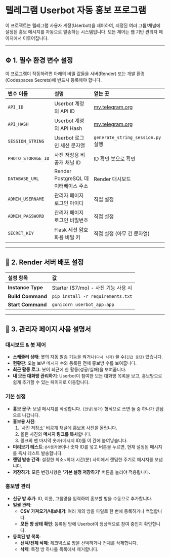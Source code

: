 # 텔레그램 Userbot 자동 홍보 프로그램

이 프로젝트는 텔레그램 사용자 계정(Userbot)을 제어하여, 지정된 여러 그룹/채널에 설정된 홍보 메시지를 자동으로 발송하는 시스템입니다. 모든 제어는 웹 기반 관리자 페이지에서 이루어집니다.

---

## ⚙️ 1. 필수 환경 변수 설정

이 프로그램이 작동하려면 아래의 비밀 값들을 서버(Render) 또는 개발 환경(Codespaces Secrets)에 반드시 등록해야 합니다.

| 변수 이름 | 설명 | 얻는 곳 |
| :--- | :--- | :--- |
| `API_ID` | Userbot 계정의 API ID | [my.telegram.org](https://my.telegram.org) |
| `API_HASH` | Userbot 계정의 API Hash | [my.telegram.org](https://my.telegram.org) |
| `SESSION_STRING` | Userbot 로그인 세션 문자열 | `generate_string_session.py` 실행 |
| `PHOTO_STORAGE_ID` | 사진 저장용 비공개 채널 ID | ID 확인 봇으로 확인 |
| `DATABASE_URL` | Render PostgreSQL 데이터베이스 주소 | Render 대시보드 |
| `ADMIN_USERNAME` | 관리자 페이지 로그인 아이디 | 직접 설정 |
| `ADMIN_PASSWORD` | 관리자 페이지 로그인 비밀번호 | 직접 설정 |
| `SECRET_KEY` | Flask 세션 암호화용 비밀 키 | 직접 설정 (아무 긴 문자열) |

---

## 🚀 2. Render 서버 배포 설정

| 설정 항목 | 값 |
| :--- | :--- |
| **Instance Type** | Starter ($7/mo) - 사진 기능 사용 시 |
| **Build Command** | `pip install -r requirements.txt` |
| **Start Command** | `gunicorn userbot_app:app` |

---

## 📖 3. 관리자 페이지 사용 설명서

### 대시보드 & 봇 제어
- **스케줄러 상태**: 봇의 자동 발송 기능을 켜거나(`다시 시작`) 끌 수(`긴급 중단`) 있습니다.
- **현황판**: 오늘 보낸 메시지 수와 등록된 전체 홍보방 수를 보여줍니다.
- **최근 활동 로그**: 봇이 최근에 한 활동(성공/실패)을 보여줍니다.
- **내 모든 대화방 관리하기**: Userbot이 참여한 모든 대화방 목록을 보고, 홍보방으로 쉽게 추가할 수 있는 페이지로 이동합니다.

### 기본 설정
- **홍보 문구**: 보낼 메시지를 작성합니다. `{안녕|방가}` 형식으로 쓰면 둘 중 하나가 랜덤으로 나갑니다.
- **홍보용 사진**:
    1. '사진 저장소' 비공개 채널에 홍보용 사진을 올립니다.
    2. 올린 사진의 **메시지 링크를 복사**합니다.
    3. 링크의 맨 마지막 숫자(메시지 ID)를 이 칸에 붙여넣습니다.
- **미리보기 테스트**: `@사용자명`이나 숫자 ID를 넣고 버튼을 누르면, 현재 설정된 메시지를 즉시 테스트 발송합니다.
- **랜덤 발송 간격**: 설정한 최소~최대 시간(분) 사이에서 랜덤한 주기로 메시지를 보냅니다.
- **저장하기**: 모든 변경사항은 **'기본 설정 저장하기'** 버튼을 눌러야 적용됩니다.

### 홍보방 관리
- **신규 방 추가**: ID, 이름, 그룹명을 입력하여 홍보할 방을 수동으로 추가합니다.
- **일괄 관리**:
    - **CSV 가져오기/내보내기**: 여러 개의 방을 파일로 한 번에 등록하거나 백업합니다.
    - **모든 방 상태 확인**: 등록된 방에 Userbot이 정상적으로 참여 중인지 확인합니다.
- **등록된 방 목록**:
    - **선택/전체 삭제**: 체크박스로 방을 선택하거나 전체를 삭제합니다.
    - **삭제**: 특정 방 하나를 목록에서 제거합니다.
